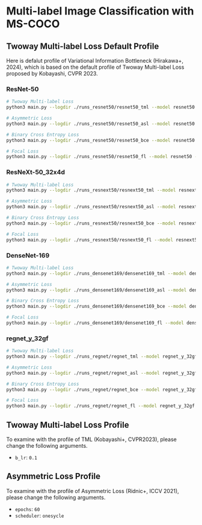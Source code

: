 # Multi-label Image Classification with MS-COCO


## Twoway Multi-label Loss Default Profile

Here is defalut profile of Variational Information Bottleneck (Hirakawa+, 2024), which is based on the default profile of Twoway Multi-label Loss proposed by Kobayashi, CVPR 2023.

### ResNet-50

```bash
# Twoway Multi-label Loss
python3 main.py --logdir ./runs_resnet50/resnet50_tml --model resnet50 --pretrained --use_nesterov --loss tml --lr 0.01 --b_lr 1.0 --gpu_id 0

# Asymmetric Loss
python3 main.py --logdir ./runs_resnet50/resnet50_asl --model resnet50 --pretrained --use_nesterov --loss asl --lr 2e-4 --b_lr 1.0 --gpu_id 0

# Binary Cross Entropy Loss
python3 main.py --logdir ./runs_resnet50/resnet50_bce --model resnet50 --pretrained --use_nesterov --loss bce --lr 0.1 --b_lr 1.0 --gpu_id 0

# Focal Loss
python3 main.py --logdir ./runs_resnet50/resnet50_fl --model resnet50 --pretrained --use_nesterov --loss fl --lr 0.1 --b_lr 1.0 --gpu_id 0
```

### ResNeXt-50_32x4d

```bash
# Twoway Multi-label Loss
python3 main.py --logdir ./runs_resnext50/resnext50_tml --model resnext50_32x4åd --pretrained --use_nesterov --loss tml --lr 0.01 --b_lr 1.0 --gpu_id 0

# Asymmetric Loss
python3 main.py --logdir ./runs_resnext50/resnext50_asl --model resnext50_32x4d --pretrained --use_nesterov --loss asl --lr 2e-4 --b_lr 1.0 --gpu_id 0

# Binary Cross Entropy Loss
python3 main.py --logdir ./runs_resnext50/resnext50_bce --model resnext50_32x4d --pretrained --use_nesterov --loss bce --lr 0.1 --b_lr 1.0 --gpu_id 0

# Focal Loss
python3 main.py --logdir ./runs_resnext50/resnext50_fl --model resnext50_32x4d --pretrained --use_nesterov --loss fl --lr 0.1 --b_lr 1.0 --gpu_id 0
```

### DenseNet-169

```bash
# Twoway Multi-label Loss
python3 main.py --logdir ./runs_densenet169/densenet169_tml --model densenet169 --pretrained --use_nesterov --loss tml --lr 0.01 --b_lr 1.0 --gpu_id 0

# Asymmetric Loss
python3 main.py --logdir ./runs_densenet169/densenet169_asl --model densenet169 --pretrained --use_nesterov --loss asl --lr 1e-05 --b_lr 1.0 --gpu_id 0

# Binary Cross Entropy Loss
python3 main.py --logdir ./runs_densenet169/densenet169_bce --model densenet169 --pretrained --use_nesterov --loss bce --lr 0.1 --b_lr 1.0 --gpu_id 0

# Focal Loss
python3 main.py --logdir ./runs_densenet169/densenet169_fl --model densenet169 --pretrained --use_nesterov --loss fl --lr 0.1 --b_lr 1.0 --gpu_id 0
```

### regnet_y_32gf

```bash
# Twoway Multi-label Loss
python3 main.py --logdir ./runs_regnet/regnet_tml --model regnet_y_32gf --pretrained --use_nesterov --loss tml --lr 0.01 --b_lr 1.0 --gpu_id 0,1

# Asymmetric Loss
python3 main.py --logdir ./runs_regnet/regnet_asl --model regnet_y_32gf --pretrained --use_nesterov --loss asl --lr 2e-4 --b_lr 1.0 --gpu_id 0,1

# Binary Cross Entropy Loss
python3 main.py --logdir ./runs_regnet/regnet_bce --model regnet_y_32gf --pretrained --use_nesterov --loss bce --lr 0.1 --b_lr 1.0 --gpu_id 0,1

# Focal Loss
python3 main.py --logdir ./runs_regnet/regnet_fl --model regnet_y_32gf --pretrained --use_nesterov --loss fl --lr 0.1 --b_lr 1.0 --gpu_id 0,1
```

## Twoway Multi-label Loss Profile

To examine with the profile of TML (Kobayashi+, CVPR2023), please change the following arguments.

* `b_lr`: `0.1`

## Asymmetric Loss Profile

To examine with the profile of Asymmetric Loss (Ridnic+, ICCV 2021), please change the following arguments.

* `epochs`: `60`
* `scheduler`: `onesycle`

